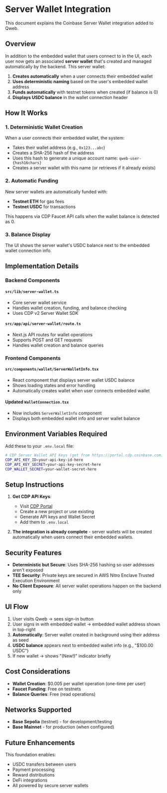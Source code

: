 # Server Wallet Integration

This document explains the Coinbase Server Wallet integration added to Qweb.

## Overview

In addition to the embedded wallet that users connect to in the UI, each user now gets an associated **server wallet** that's created and managed automatically by the backend. This server wallet:

1. **Creates automatically** when a user connects their embedded wallet
2. **Uses deterministic naming** based on the user's embedded wallet address
3. **Funds automatically** with testnet tokens when created (if balance is 0)
4. **Displays USDC balance** in the wallet connection header

## How It Works

### 1. Deterministic Wallet Creation

When a user connects their embedded wallet, the system:
- Takes their wallet address (e.g., `0x123...abc`)
- Creates a SHA-256 hash of the address
- Uses this hash to generate a unique account name: `qweb-user-{hash16chars}`
- Creates a server wallet with this name (or retrieves if it already exists)

### 2. Automatic Funding

New server wallets are automatically funded with:
- **Testnet ETH** for gas fees
- **Testnet USDC** for transactions

This happens via CDP Faucet API calls when the wallet balance is detected as 0.

### 3. Balance Display

The UI shows the server wallet's USDC balance next to the embedded wallet connection info.

## Implementation Details

### Backend Components

#### `src/lib/server-wallet.ts`
- Core server wallet service
- Handles wallet creation, funding, and balance checking
- Uses CDP v2 Server Wallet SDK

#### `src/app/api/server-wallet/route.ts`
- Next.js API routes for wallet operations
- Supports POST and GET requests
- Handles wallet creation and balance queries

### Frontend Components

#### `src/components/wallet/ServerWalletInfo.tsx`
- React component that displays server wallet USDC balance
- Shows loading states and error handling
- Automatically creates wallet when user connects embedded wallet

#### Updated `WalletConnection.tsx`
- Now includes `ServerWalletInfo` component
- Displays both embedded wallet info and server wallet balance

## Environment Variables Required

Add these to your `.env.local` file:

```bash
# CDP Server Wallet API Keys (get from https://portal.cdp.coinbase.com)
CDP_API_KEY_ID=your-api-key-id-here
CDP_API_KEY_SECRET=your-api-key-secret-here
CDP_WALLET_SECRET=your-wallet-secret-here
```

## Setup Instructions

1. **Get CDP API Keys**:
   - Visit [CDP Portal](https://portal.cdp.coinbase.com)
   - Create a new project or use existing
   - Generate API keys and Wallet Secret
   - Add them to `.env.local`

2. **The integration is already complete** - server wallets will be created automatically when users connect their embedded wallets.

## Security Features

- **Deterministic but Secure**: Uses SHA-256 hashing so user addresses aren't exposed
- **TEE Security**: Private keys are secured in AWS Nitro Enclave Trusted Execution Environment
- **No Client Exposure**: All server wallet operations happen on the backend only

## UI Flow

1. User visits Qweb → sees sign-in button
2. User signs in with embedded wallet → embedded wallet address shown in top-right
3. **Automatically**: Server wallet created in background using their address as seed
4. **USDC balance** appears next to embedded wallet info (e.g., "$100.00 USDC")
5. If new wallet → shows "(New!)" indicator briefly

## Cost Considerations

- **Wallet Creation**: $0.005 per wallet operation (one-time per user)
- **Faucet Funding**: Free on testnets
- **Balance Queries**: Free (read operations)

## Networks Supported

- **Base Sepolia** (testnet) - for development/testing
- **Base Mainnet** - for production (when configured)

## Future Enhancements

This foundation enables:
- USDC transfers between users
- Payment processing
- Reward distributions
- DeFi integrations
- All powered by secure server wallets
